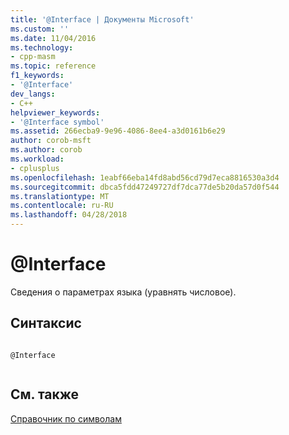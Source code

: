 ```yaml
---
title: '@Interface | Документы Microsoft'
ms.custom: ''
ms.date: 11/04/2016
ms.technology:
- cpp-masm
ms.topic: reference
f1_keywords:
- '@Interface'
dev_langs:
- C++
helpviewer_keywords:
- '@Interface symbol'
ms.assetid: 266ecba9-9e96-4086-8ee4-a3d0161b6e29
author: corob-msft
ms.author: corob
ms.workload:
- cplusplus
ms.openlocfilehash: 1eabf66eba14fd8abd56cd79d7eca8816530a3d4
ms.sourcegitcommit: dbca5fdd47249727df7dca77de5b20da57d0f544
ms.translationtype: MT
ms.contentlocale: ru-RU
ms.lasthandoff: 04/28/2018
---
```

# <a name="interface"></a>@Interface
Сведения о параметрах языка (уравнять числовое).  
  
## <a name="syntax"></a>Синтаксис  
  
```  
  
@Interface  
  
```  
  
## <a name="see-also"></a>См. также  
 [Справочник по символам](../../assembler/masm/symbols-reference.md)